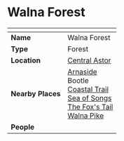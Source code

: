 # Walna Forest

| []() | |
| --- | --- |
| **Name** | Walna Forest |
| **Type** | Forest |
| **Location** | [Central Astor](../regions/central-astor.md) |
| **Nearby Places** | [Arnaside](../villages/arnaside.md)<br>Bootle<br>[Coastal Trail](../roads/coastal-trail.md)<br>[Sea of Songs](../seas/sea-of-songs.md)<br>[The Fox's Tail](../roads/the-foxs-tail.md)<br>[Walna Pike](../mountains/walna-pike.md) |
| **People** | |
